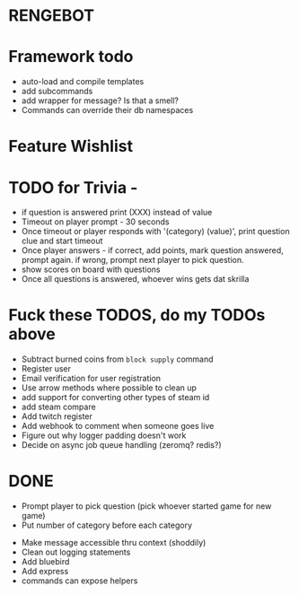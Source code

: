 # RENGEBOT

# Framework todo
 - auto-load and compile templates
 - add subcommands
 - add wrapper for message? Is that a smell?
 - Commands can override their db namespaces
# Feature Wishlist

# TODO for Trivia -
 - if question is answered print (XXX) instead of value
 - Timeout on player prompt - 30 seconds
 - Once timeout or player responds with '(category) (value)', print question clue and start timeout
 - Once player answers - if correct, add points, mark question answered, prompt again. if wrong, prompt next player to pick question.
 - show scores on board with questions
 - Once all questions is answered, whoever wins gets dat skrilla

# Fuck these TODOS, do my TODOs above
* Subtract burned coins from `block supply` command
* Register user
* Email verification for user registration
* Use arrow methods where possible to clean up
* add support for converting other types of steam id
* add steam compare
* Add twitch register
* Add webhook to comment when someone goes live
* Figure out why logger padding doesn't work
* Decide on async job queue handling (zeromq? redis?)

# DONE
- Prompt player to pick question (pick whoever started game for new game)
- Put number of category before each category
* Make message accessible thru context (shoddily)
* Clean out logging statements
* Add bluebird
* Add express
* commands can expose helpers

